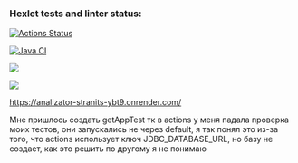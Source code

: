 ### Hexlet tests and linter status:
[![Actions Status](https://github.com/Sanapol/java-project-72/actions/workflows/hexlet-check.yml/badge.svg)](https://github.com/Sanapol/java-project-72/actions)

[![Java CI](https://github.com/Sanapol/java-project-72/actions/workflows/build.yml/badge.svg)](https://github.com/Sanapol/java-project-72/actions/workflows/build.yml)

<a href="https://codeclimate.com/github/Sanapol/java-project-72/maintainability"><img src="https://api.codeclimate.com/v1/badges/23fce8be338ba814972c/maintainability" /></a>

<a href="https://codeclimate.com/github/Sanapol/java-project-72/test_coverage"><img src="https://api.codeclimate.com/v1/badges/23fce8be338ba814972c/test_coverage" /></a>

https://analizator-stranits-ybt9.onrender.com/
 
Мне пришлось создать getAppTest тк в actions у меня падала проверка моих тестов,
они запускались не через default, я так понял это из-за того,
что actions использует ключ JDBC_DATABASE_URL, но базу не создает, как это решить по другому я не понимаю